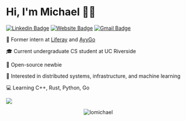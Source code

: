 # Hi, I'm Michael 👋🏼
[![Linkedin Badge](https://img.shields.io/badge/-mikealo-blue?style=flat&logo=Linkedin&logoColor=white&link=https://www.linkedin.com/in/mikealo/)](https://www.linkedin.com/in/mikealo/)
[![Website Badge](https://img.shields.io/badge/-lomikee.com-47CCCC?style=flat&logo=Google-Chrome&logoColor=white&link=https://lomikee.com)](https://lomikee.com)
[![Gmail Badge](https://img.shields.io/badge/-lomic8-c14438?style=flat&logo=Gmail&logoColor=white&link=mailto:lomic8@gmail.com)](mailto:lomic8@gmail.com)
<img src="https://komarev.com/ghpvc/?username=lomichael&style=flat-square&color=blue" alt=""/>

<p>🔨 Former intern at <a href="https://www.liferay.com">Liferay</a> and <a href="https://www.ayygo.world">AyyGo</a></p>
<p>🎓 Current undergraduate CS student at UC Riverside</p>
<p>🤝 Open-source newbie</p>
<p>👀 Interested in distributed systems, infrastructure, and machine learning</p>
<p>💻 Learning C++, Rust, Python, Go</p>

<img align="center" src="https://media4.giphy.com/media/5wFjITVDtKD0wwJe7V/giphy.gif?cid=ecf05e47unxrvbpce5di1pxszaz4nool32neh69inx142vcx&rid=giphy.gif&ct=g" class="center">

<p align="center"> <img src="https://github-readme-stats.vercel.app/api?username=lomichael&show_icons=true&theme=graywhite" alt="lomichael" />
